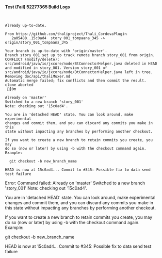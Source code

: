 #### Test (Fail) 52277365 Build Logs


```


```

```
Already up-to-date.

From https://github.com/thaliproject/Thali_CordovaPlugin
   2a05488..15c0ad4  story_001_tompaana_345 -> origin/story_001_tompaana_345

```

```
Your branch is up-to-date with 'origin/master'.
Branch story_001 set up to track remote branch story_001 from origin.
CONFLICT (modify/delete): src/android/java/io/jxcore/node/BtConnectorHelper.java deleted in HEAD and modified in story_001. Version story_001 of src/android/java/io/jxcore/node/BtConnectorHelper.java left in tree.
Removing doc/api/thaliMuxer.md
Automatic merge failed; fix conflicts and then commit the result.
clone aborted
 [0m

Already on 'master'
Switched to a new branch 'story_001'
Note: checking out '15c0ad4'.

You are in 'detached HEAD' state. You can look around, make experimental
changes and commit them, and you can discard any commits you make in this
state without impacting any branches by performing another checkout.

If you want to create a new branch to retain commits you create, you may
do so (now or later) by using -b with the checkout command again. Example:

  git checkout -b new_branch_name

HEAD is now at 15c0ad4... Commit to #345: Possible fix to data send test failure

```

Error: Command failed: Already on 'master'
Switched to a new branch 'story_001'
Note: checking out '15c0ad4'.

You are in 'detached HEAD' state. You can look around, make experimental
changes and commit them, and you can discard any commits you make in this
state without impacting any branches by performing another checkout.

If you want to create a new branch to retain commits you create, you may
do so (now or later) by using -b with the checkout command again. Example:

  git checkout -b new_branch_name

HEAD is now at 15c0ad4... Commit to #345: Possible fix to data send test failure
